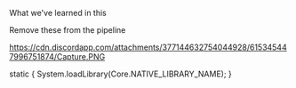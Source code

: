 What we've learned in this


Remove these from the pipeline

https://cdn.discordapp.com/attachments/377144632754044928/615345447996751874/Capture.PNG

static {
        System.loadLibrary(Core.NATIVE_LIBRARY_NAME);
    }
